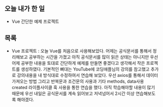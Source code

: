 ## 오늘 내가 한 일
- Vue 간단한 예제 프로젝트

## 목록
- Vue 프로젝트 : 오늘 Vue를 처음으로 사용해보았다. 어제는 공식문서를 통해서 정리해보고 공부하는 시간을 가졌고 아직 공식문서를 많이 읽은 상태는 아니지만 우선 어제 공부한 내용을 토대로 간단하게 예제를 만들면 좋겠다고 생각해서 작은 프로젝트를 생성하였다. 기본적인 뼈대는 YouTube에 코딩애플님의 강의를 참고했고 추가로 강의내용을 내 방식대로 수정하여서 연습해 보았다. 우선 axios를 통해서 데이터 가져오는 방법 그리고 반복문과 조건문의 사용과 기타 methods, data사용 created 라이플사이클 훅 사용을 통한 연습을 했다. 아직 학습해야할 내용이 많기 때문에 우선 내일은 공식문서를 계속 읽어보고 저녁넘어서 2시간 이상 연습해보도록 해야겠다.
